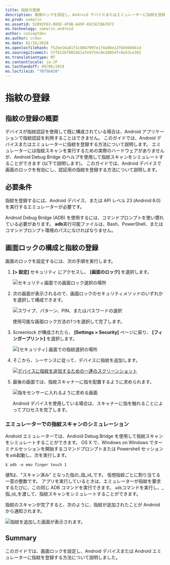```yaml
---
title: 指紋の登録
description: 画面ロックを設定し、Android デバイスまたはエミュレーターに指紋を登録する方法。
ms.prod: xamarin
ms.assetid: 52092F63-00EE-4F8B-A49F-65C9CCBA7EF2
ms.technology: xamarin-android
author: conceptdev
ms.author: crdun
ms.date: 02/16/2018
ms.openlocfilehash: f52be16a81f3c8047997e1f4a88e13f6b940db14
ms.sourcegitcommit: 57f815bf0024b1afe9754c0e28054fc0a53ce302
ms.translationtype: MT
ms.contentlocale: ja-JP
ms.lasthandoff: 09/06/2019
ms.locfileid: "70756420"
---
```

# <a name="enrolling-a-fingerprint"></a>指紋の登録

## <a name="enrolling-a-fingerprint-overview"></a>指紋の登録の概要

デバイスが指紋認証を使用して既に構成されている場合は、Android アプリケーションで指紋認証を利用することはできません。 このガイドでは、Android デバイスまたはエミュレーターに指紋を登録する方法について説明します。 エミュレーターには指紋スキャンを実行するための実際のハードウェアがありませんが、Android Debug Bridge のヘルプを使用して指紋スキャンをシミュレートすることができます (以下で説明します)。  このガイドでは、Android デバイスで画面のロックを有効にし、認証用の指紋を登録する方法について説明します。

## <a name="requirements"></a>必要条件

指紋を登録するには、Android デバイス、または API レベル 23 (Android 6.0) を実行するエミュレーターが必要です。

Android Debug Bridge (ADB) を使用するには、コマンドプロンプトを使い慣れている必要があります。 **adb**実行可能ファイルは、Bash、PowerShell、またはコマンドプロンプト環境のパスになければなりません。

## <a name="configuring-a-screen-lock-and-enrolling-a-fingerprint"></a>画面ロックの構成と指紋の登録 

画面のロックを設定するには、次の手順を実行します。

1. **[> 設定]** セキュリティ にアクセスし、 **[画面のロック]** を選択します。

    ![セキュリティ画面での画面ロック選択の場所](enrolling-fingerprint-images/testing-01.png)

2. 次の画面が表示されるので、画面ロックのセキュリティメソッドのいずれかを選択して構成できます。 

    ![スワイプ、パターン、PIN、またはパスワードの選択](enrolling-fingerprint-images/testing-02.png)

   使用可能な画面ロック方法の1つを選択して完了します。

3. Screenlock が構成されたら、 **[Settings > Security]** ページに戻り、 **[フィンガープリント]** を選択します。

    ![[セキュリティ] 画面での指紋選択の場所](enrolling-fingerprint-images/testing-03.png)

4. そこから、シーケンスに従って、デバイスに指紋を追加します。

    [![デバイスに指紋を追加するための一連のスクリーンショット](enrolling-fingerprint-images/testing-04-sml.png)](enrolling-fingerprint-images/testing-04.png#lightbox)

5. 最後の画面では、指紋スキャナーに指を配置するように求められます。 

    ![指をセンサーに入れるように求める画面](enrolling-fingerprint-images/testing-05.png)

    Android デバイスを使用している場合は、スキャナーに指を触れることによってプロセスを完了します。 

### <a name="simulating-a-fingerprint-scan-on-the-emulator"></a>エミュレーターでの指紋スキャンのシミュレーション

Android エミュレーターでは、Android Debug Bridge を使用して指紋スキャンをシミュレートすることができます。 OS X で、Windows on Windows でターミナルセッションを開始するコマンドプロンプトまたは Powershell セッションを`adb`起動し、次を実行します。

```shell
$ adb -e emu finger touch 1
```

値**1**は、"スキャン済み" となった指の_指\_id_です。 仮想指紋ごとに割り当てる一意の整数です。 アプリを実行しているときは、エミュレーターが指紋を要求するたびに、この同じ ADB コマンドを実行できます。 `adb`コマンドを実行し、_指\_id_を渡して、指紋スキャンをシミュレートすることができます。

指紋のスキャンが完了すると、次のように、指紋が追加されたことが Android から通知されます。  

![指紋を追加した画面が表示されます。](enrolling-fingerprint-images/testing-06.png)

## <a name="summary"></a>Summary 

このガイドでは、画面ロックを設定し、Android デバイスまたは Android エミュレーターに指紋を登録する方法について説明しました。 
